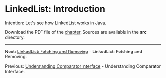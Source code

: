 # LinkedList: Introduction

Intention: Let's see how LinkedList works in Java.

Download the PDF file of the [chapter](chapter_10.pdf). Sources are available in the <b>src</b> directory. 

<hr>

Next: [LinkedList: Fetching and Removing](chapter_11.md "LinkedList: Fetching and Removing") - 
LinkedList: Fetching and Removing.

Previous: [Understanding Comparator Interface](chapter_9.md "Understanding Comparator Interface") - 
Understanding Comparator Interface.